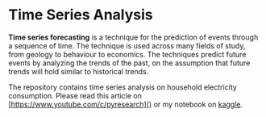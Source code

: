 # Time Series Analysis

**Time series forecasting** is a technique for the prediction of events through a sequence of time. The technique is used across many fields of study, from geology to behaviour to economics. The techniques predict future events by analyzing the trends of the past, on the assumption that future trends will hold similar to historical trends.

The repository contains time series analysis on household electricity consumption.
Please read this article on [https://www.youtube.com/c/pyresearch]() or my notebook on [kaggle](https://www.kaggle.com/nageshsingh/predict-electricity-consumption).

